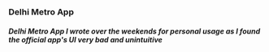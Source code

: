 ### Delhi Metro App

##### Delhi Metro App I wrote over the weekends for personal usage as I found the official app's UI very bad and unintuitive